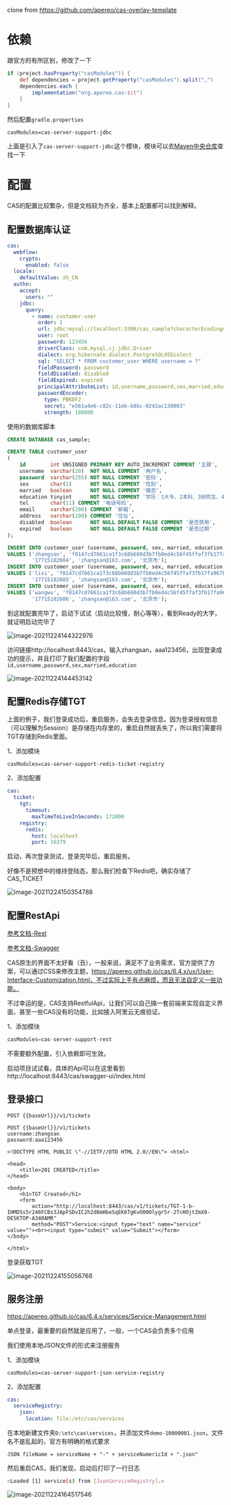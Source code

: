 clone from https://github.com/apereo/cas-overlay-template

# 依赖
跟官方的有所区别，修改了一下
```groovy
if (project.hasProperty("casModules")) {
    def dependencies = project.getProperty("casModules").split(",")
    dependencies.each {
        implementation("org.apereo.cas:$it")
    }
}
```

然后配置`gradle.properties`

```properties
casModules=cas-server-support-jdbc
```

上面是引入了`cas-server-support-jdbc`这个模块，模块可以去[Maven中央仓库](https://search.maven.org/search?q=g:org.apereo.cas)查找一下

# 配置

CAS的配置比较繁杂，但是文档较为齐全，基本上配置都可以找到解释。

## 配置数据库认证

```yaml
cas:
  webflow:
    crypto:
      enabled: false
  locale:
    defaultValue: zh_CN
  authn:
    accept:
      users: ""
    jdbc:
      query:
        - name: customer-user
          order: 1
          url: jdbc:mysql://localhost:3306/cas_sample?characterEcoding=utf-8&useSSL=false&serverTimezone=UTC&rewriteBatchedStatements=true
          user: root
          password: 123456
          driverClass: com.mysql.cj.jdbc.Driver
          dialect: org.hibernate.dialect.PostgreSQL95Dialect
          sql: "SELECT * FROM customer_user WHERE username = ?"
          fieldPassword: password
          fieldDisabled: disabled
          fieldExpired: expired
          principalAttributeList: id,username,password,sex,married,education
          passwordEncoder:
            type: PBKDF2
            secret: "e561a4e6-c82c-11eb-b8bc-0242ac130003"
            strength: 180000
```

使用的数据库脚本

```sql
CREATE DATABASE cas_sample;

CREATE TABLE customer_user
(
    id        int UNSIGNED PRIMARY KEY AUTO_INCREMENT COMMENT '主键',
    username  varchar(20)  NOT NULL COMMENT '用户名',
    password  varchar(255) NOT NULL COMMENT '密码',
    sex       char(1)      NOT NULL COMMENT '性别',
    married   boolean      NOT NULL COMMENT '婚否',
    education tinyint      NOT NULL COMMENT '学历：1大专、2本科、3研究生、4博士、5其他',
    tel       char(11) COMMENT '电话号码',
    email     varchar(200) COMMENT '邮箱',
    address   varchar(200) COMMENT '住址',
    disabled  boolean      NOT NULL DEFAULT FALSE COMMENT '是否禁用',
    expired   boolean      NOT NULL DEFAULT FALSE COMMENT '是否过期'
);

INSERT INTO customer_user (username, password, sex, married, education, tel, email, address)
VALUES ('zhangsan', 'f0147cd7661ca1f3c68b660d3b7fb0ed4c56f45ffaf3fb17fa967b5e1031eedfc9e8b64622b2844b', '男', FALSE, 1,
        '17715182604', 'zhangsan@163.com', '北京市');
INSERT INTO customer_user (username, password, sex, married, education, tel, email, address)
VALUES ('lisi', 'f0147cd7661ca1f3c68b660d3b7fb0ed4c56f45ffaf3fb17fa967b5e1031eedfc9e8b64622b2844b', '男', FALSE, 1,
        '17715182605', 'zhangsan@163.com', '北京市');
INSERT INTO customer_user (username, password, sex, married, education, tel, email, address)
VALUES ('wangwu', 'f0147cd7661ca1f3c68b660d3b7fb0ed4c56f45ffaf3fb17fa967b5e1031eedfc9e8b64622b2844b', '男', FALSE, 1,
        '17715182606', 'zhangsan@163.com', '北京市');
```

到这就配置完毕了，启动下试试（启动比较慢，耐心等等），看到Ready的大字，就证明启动完毕了

![image-20211224144322976](https://cdn.jsdelivr.net/gh/gcdd1993/image-repo@master/img/202112241443283.png)

访问链接http://localhost:8443/cas，输入zhangsan，aaa123456，出现登录成功的提示，并且打印了我们配置的字段`id,username,password,sex,married,education`

![image-20211224144453142](https://cdn.jsdelivr.net/gh/gcdd1993/image-repo@master/img/202112241444223.png)

## 配置Redis存储TGT

上面的例子，我们登录成功后，重启服务，会失去登录信息。因为登录授权信息（可以理解为Session）是存储在内存里的，重启自然就丢失了，所以我们需要将TGT存储到Redis里面。

1、添加模块

```properties
casModules=cas-server-support-redis-ticket-registry
```

2、添加配置

```yaml
cas:
  ticket:
    tgt:
      timeout:
        maxTimeToLiveInSeconds: 172800
    registry:
      redis:
        host: localhost
        port: 16379
```

启动，再次登录测试，登录完毕后，重启服务。

好像不是预想中的维持登陆态，那么我们检查下Redis吧，确实存储了CAS_TICKET

![image-20211224150354788](https://cdn.jsdelivr.net/gh/gcdd1993/image-repo@master/img/202112241503840.png)



## 配置RestApi

[参考文档-Rest](https://apereo.github.io/cas/6.4.x/protocol/REST-Protocol.html)

[参考文档-Swagger](https://apereo.github.io/cas/6.4.x/integration/Swagger-Integration.html)

CAS原生的界面不太好看（丑），一般来说，满足不了业务需求，官方提供了方案，可以通过CSS来修改主题，https://apereo.github.io/cas/6.4.x/ux/User-Interface-Customization.html，不过实际上手有点麻烦，而且无法自定义一些功能。

不过幸运的是，CAS支持RestfulApi，让我们可以自己搞一套前端来实现自定义界面，甚至一些CAS没有的功能，比如接入阿里云无痕验证。

1、添加模块

```groovy
casModules=cas-server-support-rest
```

不需要额外配置，引入依赖即可生效。

启动项目试试看，具体的Api可以在这里看到http://localhost:8443/cas/swagger-ui/index.html

## 登录接口

`POST {{baseUrl}}/v1/tickets`

```
POST {{baseUrl}}/v1/tickets
username:zhangsan
password:aaa123456

<!DOCTYPE HTML PUBLIC \"-//IETF//DTD HTML 2.0//EN\"> <html>

<head>
	<title>201 CREATED</title>
</head>

<body>
	<h1>TGT Created</h1>
	<form
		action="http://localhost:8443/cas/v1/tickets/TGT-1-b-IHMDSs5r246FCBs3JApFSDvIC2h2d8mHbeSqEK6TgKvO00Olygr5r-2TcHOjtZmX8-DESKTOP-A340AMR"
		method="POST">Service:<input type="text" name="service" value=""><br><input type="submit" value="Submit"></form>
</body>

</html>
```

登录获取TGT

![image-20211224155056768](https://cdn.jsdelivr.net/gh/gcdd1993/image-repo@master/img/202112241550840.png)

## 服务注册

https://apereo.github.io/cas/6.4.x/services/Service-Management.html

单点登录，最重要的自然就是应用了，一般，一个CAS会负责多个应用

我们使用本地JSON文件的形式来注册服务

1、添加模块

```properties
casModules=cas-server-support-json-service-registry
```

2、添加配置

```yaml
cas:
  serviceRegistry:
    json:
      location: file:/etc/cas/services
```

在本地新建文件夹`D:\etc\cas\services`，并添加文件`demo-10000001.json`，文件名不是乱起的，官方有明确的格式要求

```
JSON fileName = serviceName + "-" + serviceNumericId + ".json"
```

然后重启CAS，我们发现，启动后打印了一行日志

```bash
<Loaded [1] service(s) from [JsonServiceRegistry].>
```

![image-20211224164517546](https://cdn.jsdelivr.net/gh/gcdd1993/image-repo@master/img/202112241645685.png)



